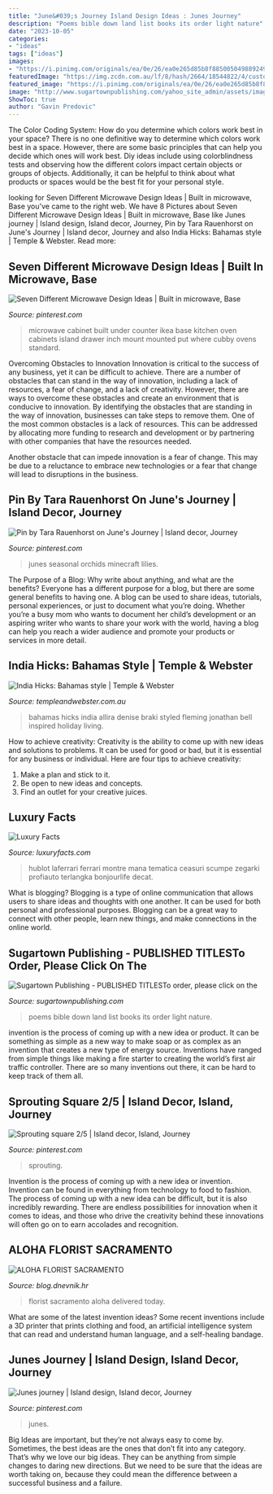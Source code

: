 ```yaml
---
title: "June&#039;s Journey Island Design Ideas : Junes Journey"
description: "Poems bible down land list books its order light nature"
date: "2023-10-05"
categories:
- "ideas"
tags: ["ideas"]
images:
- "https://i.pinimg.com/originals/ea/0e/26/ea0e265d85b8f885005049889249797b.jpg"
featuredImage: "https://img.zcdn.com.au/lf/8/hash/2664/18544822/4/custom_image.jpg"
featured_image: "https://i.pinimg.com/originals/ea/0e/26/ea0e265d85b8f885005049889249797b.jpg"
image: "http://www.sugartownpublishing.com/yahoo_site_admin/assets/images/Mi_Tierra.133153032_std.jpg"
ShowToc: true
author: "Gavin Predovic"
---
```



The Color Coding System: How do you determine which colors work best in your space?
There is no one definitive way to determine which colors work best in a space. However, there are some basic principles that can help you decide which ones will work best. Diy ideas include using colorblindness tests and observing how the different colors impact certain objects or groups of objects. Additionally, it can be helpful to think about what products or spaces would be the best fit for your personal style.

	

		
looking for Seven Different Microwave Design Ideas | Built in microwave, Base you've came to the right web. We have 8 Pictures about Seven Different Microwave Design Ideas | Built in microwave, Base like Junes journey | Island design, Island decor, Journey, Pin by Tara Rauenhorst on June&#039;s Journey | Island decor, Journey and also India Hicks: Bahamas style | Temple &amp; Webster. Read more:
		
    
## Seven Different Microwave Design Ideas | Built In Microwave, Base

<img loading=lazy src="https://i.pinimg.com/736x/6c/11/30/6c1130a658df4a35cd8b673c445c8a93.jpg" onerror="this.onerror=null;this.src='https://tse4.mm.bing.net/th?id=OIP.rgao3dTAw2g6nwM0CzS1qQAAAA&amp;pid=15.1';" alt="Seven Different Microwave Design Ideas | Built in microwave, Base">

_Source: pinterest.com_

>microwave cabinet built under counter ikea base kitchen oven cabinets island drawer inch mount mounted put where cubby ovens standard. 

	

Overcoming Obstacles to Innovation
Innovation is critical to the success of any business, yet it can be difficult to achieve. There are a number of obstacles that can stand in the way of innovation, including a lack of resources, a fear of change, and a lack of creativity. However, there are ways to overcome these obstacles and create an environment that is conducive to innovation.
By identifying the obstacles that are standing in the way of innovation, businesses can take steps to remove them. One of the most common obstacles is a lack of resources. This can be addressed by allocating more funding to research and development or by partnering with other companies that have the resources needed.

Another obstacle that can impede innovation is a fear of change. This may be due to a reluctance to embrace new technologies or a fear that change will lead to disruptions in the business.

    
## Pin By Tara Rauenhorst On June&#039;s Journey | Island Decor, Journey

<img loading=lazy src="https://i.pinimg.com/736x/1a/d5/1b/1ad51b7ea52490556e3c70d4dbb972ff.jpg" onerror="this.onerror=null;this.src='https://tse4.mm.bing.net/th?id=OIP.8iUbtgfOeZ71qRpnrgFNMgHaFj&amp;pid=15.1';" alt="Pin by Tara Rauenhorst on June&#039;s Journey | Island decor, Journey">

_Source: pinterest.com_

>junes seasonal orchids minecraft lilies. 

	

The Purpose of a Blog: Why write about anything, and what are the benefits?
Everyone has a different purpose for a blog, but there are some general benefits to having one. A blog can be used to share ideas, tutorials, personal experiences, or just to document what you’re doing. Whether you’re a busy mom who wants to document her child’s development or an aspiring writer who wants to share your work with the world, having a blog can help you reach a wider audience and promote your products or services in more detail.

    
## India Hicks: Bahamas Style | Temple &amp; Webster

<img loading=lazy src="https://img.zcdn.com.au/lf/8/hash/2664/18544822/4/custom_image.jpg" onerror="this.onerror=null;this.src='https://tse2.mm.bing.net/th?id=OIP.zlrhiw6qxuLObNf7Y2hk6wHaGL&amp;pid=15.1';" alt="India Hicks: Bahamas style | Temple &amp; Webster">

_Source: templeandwebster.com.au_

>bahamas hicks india allira denise braki styled fleming jonathan bell inspired holiday living. 

	

How to achieve creativity:
Creativity is the ability to come up with new ideas and solutions to problems. It can be used for good or bad, but it is essential for any business or individual. Here are four tips to achieve creativity:
1. Make a plan and stick to it.
2. Be open to new ideas and concepts.
3. Find an outlet for your creative juices.

    
## Luxury Facts

<img loading=lazy src="http://www.luxuryfacts.com/app/webroot/img/images/hublot-ferrari.jpg" onerror="this.onerror=null;this.src='https://tse4.mm.bing.net/th?id=OIP.7BU8fVb5t_OO3geEHra9uwHaE8&amp;pid=15.1';" alt="Luxury Facts">

_Source: luxuryfacts.com_

>hublot laferrari ferrari montre mana tematica ceasuri scumpe zegarki profiauto terlangka bonjourlife decat. 

	

What is blogging?
Blogging is a type of online communication that allows users to share ideas and thoughts with one another. It can be used for both personal and professional purposes. Blogging can be a great way to connect with other people, learn new things, and make connections in the online world.

    
## Sugartown Publishing - PUBLISHED TITLESTo Order, Please Click On The

<img loading=lazy src="http://www.sugartownpublishing.com/yahoo_site_admin/assets/images/Mi_Tierra.133153032_std.jpg" onerror="this.onerror=null;this.src='https://tse4.mm.bing.net/th?id=OIP._ZKtb1SApAGHacU9R1eQCAHaLG&amp;pid=15.1';" alt="Sugartown Publishing - PUBLISHED TITLESTo order, please click on the">

_Source: sugartownpublishing.com_

>poems bible down land list books its order light nature. 

	

invention is the process of coming up with a new idea or product. It can be something as simple as a new way to make soap or as complex as an invention that creates a new type of energy source. Inventions have ranged from simple things like making a fire starter to creating the world’s first air traffic controller. There are so many inventions out there, it can be hard to keep track of them all.

    
## Sprouting Square 2/5 | Island Decor, Island, Journey

<img loading=lazy src="https://i.pinimg.com/originals/ea/0e/26/ea0e265d85b8f885005049889249797b.jpg" onerror="this.onerror=null;this.src='https://tse4.mm.bing.net/th?id=OIP.1AWD8rWCKGLiIkNYhdRt1QHaEo&amp;pid=15.1';" alt="Sprouting square 2/5 | Island decor, Island, Journey">

_Source: pinterest.com_

>sprouting. 

	

Invention is the process of coming up with a new idea or invention. Invention can be found in everything from technology to food to fashion. The process of coming up with a new idea can be difficult, but it is also incredibly rewarding. There are endless possibilities for innovation when it comes to ideas, and those who drive the creativity behind these innovations will often go on to earn accolades and recognition.

    
## ALOHA FLORIST SACRAMENTO

<img loading=lazy src="http://bit.ly/pcAu5a" onerror="this.onerror=null;this.src='https://tse1.mm.bing.net/th?id=OIP.EzBhebizNEl-U1fLw8aUOQAAAA&amp;pid=15.1';" alt="ALOHA FLORIST SACRAMENTO">

_Source: blog.dnevnik.hr_

>florist sacramento aloha delivered today. 

	

What are some of the latest invention ideas?
Some recent inventions include a 3D printer that prints clothing and food, an artificial intelligence system that can read and understand human language, and a self-healing bandage.

    
## Junes Journey | Island Design, Island Decor, Journey

<img loading=lazy src="https://i.pinimg.com/736x/3a/06/ea/3a06eaeeb2d02c2b44eb7349d12a8441.jpg" onerror="this.onerror=null;this.src='https://tse1.mm.bing.net/th?id=OIP.joWgfcSBYcYMR7jVUknTaAHaDa&amp;pid=15.1';" alt="Junes journey | Island design, Island decor, Journey">

_Source: pinterest.com_

>junes. 

	

Big Ideas are important, but they’re not always easy to come by. Sometimes, the best ideas are the ones that don’t fit into any category. That’s why we love our big ideas. They can be anything from simple changes to daring new directions. But we need to be sure that the ideas are worth taking on, because they could mean the difference between a successful business and a failure.

